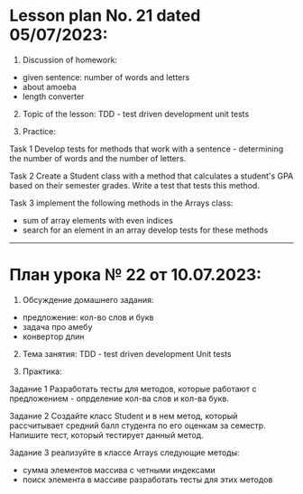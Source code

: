 # Lesson plan No. 21 dated 05/07/2023:

1. Discussion of homework:

- given sentence: number of words and letters
- about amoeba 
- length converter

2. Topic of the lesson:
   TDD - test driven development
   unit tests

3. Practice:

Task 1
Develop tests for methods that work with a sentence - determining the number of words and the number of letters.

Task 2
Create a Student class with a method that calculates a student's GPA based on their semester grades.
Write a test that tests this method.

Task 3
implement the following methods in the Arrays class:
- sum of array elements with even indices
- search for an element in an array
  develop tests for these methods


______________________

# План урока № 22 от 10.07.2023:

1. Обсуждение домашнего задания:

- предложение: кол-во слов и букв
- задача про амебу
- конвертор длин

2. Тема занятия:
TDD - test driven development
Unit tests 

3. Практика:

Задание 1 
Разработать тесты для методов, которые работают с предложением - опрделение кол-ва слов и кол-ва букв.

Задание 2
Создайте класс Student и в нем метод, который рассчитывает средний балл студента по его оценкам за семестр.
Напишите тест, который тестирует данный метод.

Задание 3
реализуйте в классе Arrays следующие методы:
- сумма элементов массива с четными индексами
- поиск элемента в массиве
разработать тесты для этих методов


